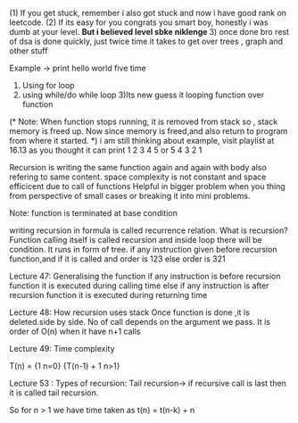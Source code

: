 (1) If you get stuck, remember i also got stuck and now i have good rank on leetcode.
(2) If its easy for you congrats you smart boy, honestly i was dumb at your level. 
<b> But i believed level sbke niklenge </b>
3) once done bro rest of dsa is done quickly, just twice time it takes to get over trees , graph and other stuff


Example -> print hello world five time
1) Using for loop
2) using while/do while loop
3)Its new guess it looping function over function

(* Note: When function stops running, it is removed from stack so , stack memory is freed up.
Now since memory is freed,and also return to program from where it started. *)
 i am still thinking about example, visit playlist at 16.13 
 as you thought it can print  1 2 3 4 5 or 5 4 3 2 1


 Recursion is writing the same function again and again with body also refering to same content.
space complexity is not constant and space efficicent due to call of functions
Helpful in bigger problem when you thing from perspective of small cases or breaking it into
mini problems.

Note: function is terminated at base condition

writing recursion in formula is called recurrence relation.
What is recursion?
Function calling itself is called recursion and inside loop there will be condition.
It runs in form of tree.
if any instruction given before recursion function,and if it is called and order is 123
else order is 321

Lecture 47: Generalising the function
if any instruction is before recursion function it is executed during calling time
else if any instruction is after recursion function it is executed during returning time

Lecture 48: How recursion uses stack
Once  function is done ,it is deleted.side by side.
No of call depends on the argument we pass.
It is order of O(n) when it have n+1 calls

Lecture 49: Time complexity

T(n) = {1               n=0}
       {T(n-1) + 1               n>1}


Lecture 53 : Types of recursion:
Tail recursion-> if recursive call is last then it is called tail recursion.

So for n > 1 we have time taken as t(n) = t(n-k) + n
